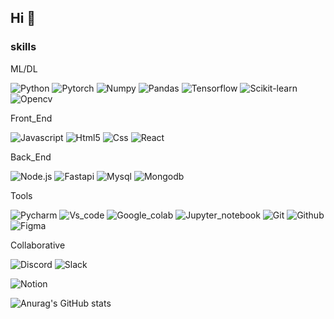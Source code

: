 ## Hi 👋



### skills
ML/DL

<img alt="Python" src ="https://img.shields.io/badge/Python-3776AB.svg?&style=for-the-badge&logo=Python&logoColor=white"/> <img alt="Pytorch" src ="https://img.shields.io/badge/Pytorch-EE4C2C.svg?&style=for-the-badge&logo=Pytorch&logoColor=white"/> <img alt="Numpy" src ="https://img.shields.io/badge/Numpy-013243.svg?&style=for-the-badge&logo=Numpy&logoColor=white"/> <img alt="Pandas" src ="https://img.shields.io/badge/Pandas-150458.svg?&style=for-the-badge&logo=Pandas&logoColor=white"/> <img alt="Tensorflow" src ="https://img.shields.io/badge/Tensorflow-FF6F00.svg?&style=for-the-badge&logo=Tensorflow&logoColor=white"/> <img alt="Scikit-learn" src ="https://img.shields.io/badge/Scikit_learn-F7931E.svg?&style=for-the-badge&logo=Scikit-learn&logoColor=white"/> <img alt="Opencv" src ="https://img.shields.io/badge/Opencv-44CC11.svg?&style=for-the-badge&logo=Opencv&logoColor=white"/>

Front_End

<img alt="Javascript" src ="https://img.shields.io/badge/Javascript-F7DF1E.svg?&style=for-the-badge&logo=Javascript&logoColor=white"/> <img alt="Html5" src ="https://img.shields.io/badge/Html5-E34F26.svg?&style=for-the-badge&logo=Html5&logoColor=white"/> <img alt="Css" src ="https://img.shields.io/badge/Css-1572B6.svg?&style=for-the-badge&logo=Css&logoColor=white"/> <img alt="React" src ="https://img.shields.io/badge/React-61DAFB.svg?&style=for-the-badge&logo=React&logoColor=white"/>

Back_End

<img alt="Node.js" src ="https://img.shields.io/badge/Node.js-6DA55F.svg?&style=for-the-badge&logo=Node.js&logoColor=white"/> <img alt="Fastapi" src ="https://img.shields.io/badge/Fastapi-005571.svg?&style=for-the-badge&logo=Fastapi&logoColor=white"/> <img alt="Mysql" src ="https://img.shields.io/badge/Mysql-4479A1.svg?&style=for-the-badge&logo=Mysql&logoColor=white"/> <img alt="Mongodb" src ="https://img.shields.io/badge/Mongodb-4EA94B.svg?&style=for-the-badge&logo=Mongodb&logoColor=white"/>

Tools

<img alt="Pycharm" src ="https://img.shields.io/badge/Pycharm-97CA00.svg?&style=for-the-badge&logo=Pycharm&logoColor=white"/> <img alt="Vs_code" src ="https://img.shields.io/badge/Vs_code-0078D7.svg?&style=for-the-badge&logo=Vs_code&logoColor=white"/> <img alt="Google_colab" src ="https://img.shields.io/badge/Google_colab-F9AB00.svg?&style=for-the-badge&logo=Google_colab&logoColor=white"/> <img alt="Jupyter_notebook" src ="https://img.shields.io/badge/Jupyter_notebook-F37626.svg?&style=for-the-badge&logo=Jupyter_notebook&logoColor=white"/> <img alt="Git" src ="https://img.shields.io/badge/Git-F05033.svg?&style=for-the-badge&logo=Git&logoColor=white"/> <img alt="Github" src ="https://img.shields.io/badge/Github-181717.svg?&style=for-the-badge&logo=Github&logoColor=white"/> <img alt="Figma" src ="https://img.shields.io/badge/Figma-C0B3F7.svg?&style=for-the-badge&logo=Figma&logoColor=white"/>

Collaborative

<img alt="Discord" src ="https://img.shields.io/badge/Discord-5562EA.svg?&style=for-the-badge&logo=Discord&logoColor=white"/> <img alt="Slack" src ="https://img.shields.io/badge/Slack-6C426B.svg?&style=for-the-badge&logo=Slack&logoColor=white"/>

<img alt="Notion" src ="https://img.shields.io/badge/Notion-000000.svg?&style=for-the-badge&logo=Notion&logoColor=white"/>

![Anurag's GitHub stats](https://github-readme-stats.vercel.app/api?username=anuraghazra&theme=tokyonight&show_icons=true)
